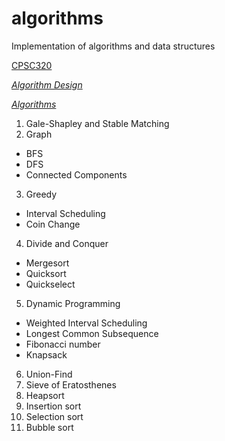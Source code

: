 # algorithms
Implementation of algorithms and data structures

[CPSC320](http://blogs.ubc.ca/cpsc3202016w2/syllabus/#intro)

[*Algorithm Design*](http://www.cs.princeton.edu/~wayne/kleinberg-tardos/)

[*Algorithms*](http://algs4.cs.princeton.edu/home/)

1. Gale-Shapley and Stable Matching
2. Graph
  * BFS
  * DFS
  * Connected Components
3. Greedy
  * Interval Scheduling
  * Coin Change
4. Divide and Conquer
  * Mergesort
  * Quicksort
  * Quickselect
5. Dynamic Programming
  * Weighted Interval Scheduling
  * Longest Common Subsequence
  * Fibonacci number
  * Knapsack
6. Union-Find
7. Sieve of Eratosthenes
8. Heapsort
9. Insertion sort
10. Selection sort
11. Bubble sort
